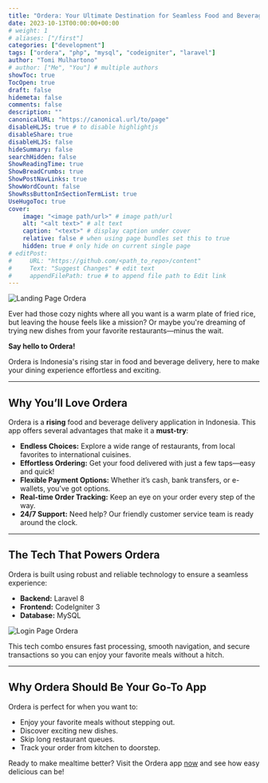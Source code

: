 ```yaml
---
title: "Ordera: Your Ultimate Destination for Seamless Food and Beverage Delivery in Indonesia"
date: 2023-10-13T00:00:00+00:00
# weight: 1
# aliases: ["/first"]
categories: ["development"]
tags: ["ordera", "php", "mysql", "codeigniter", "laravel"]
author: "Tomi Mulhartono"
# author: ["Me", "You"] # multiple authors
showToc: true
TocOpen: true
draft: false
hidemeta: false
comments: false
description: ""
canonicalURL: "https://canonical.url/to/page"
disableHLJS: true # to disable highlightjs
disableShare: true
disableHLJS: false
hideSummary: false
searchHidden: false
ShowReadingTime: true
ShowBreadCrumbs: true
ShowPostNavLinks: true
ShowWordCount: false
ShowRssButtonInSectionTermList: true
UseHugoToc: true
cover:
    image: "<image path/url>" # image path/url
    alt: "<alt text>" # alt text
    caption: "<text>" # display caption under cover
    relative: false # when using page bundles set this to true
    hidden: true # only hide on current single page
# editPost:
#     URL: "https://github.com/<path_to_repo>/content"
#     Text: "Suggest Changes" # edit text
#     appendFilePath: true # to append file path to Edit link
---
```


![Landing Page Ordera](/images/ordera.jpg)

Ever had those cozy nights where all you want is a warm plate of fried rice, but leaving the house feels like a mission? Or maybe you're dreaming of trying new dishes from your favorite restaurants—minus the wait.

**Say hello to Ordera!**

Ordera is Indonesia's rising star in food and beverage delivery, here to make your dining experience effortless and exciting.

---

## Why You’ll Love Ordera

Ordera is a **rising** food and beverage delivery application in Indonesia. This app offers several advantages that make it a **must-try**:

- **Endless Choices:** Explore a wide range of restaurants, from local favorites to international cuisines.
- **Effortless Ordering:** Get your food delivered with just a few taps—easy and quick!
- **Flexible Payment Options:** Whether it’s cash, bank transfers, or e-wallets, you’ve got options.
- **Real-time Order Tracking:** Keep an eye on your order every step of the way.
- **24/7 Support:** Need help? Our friendly customer service team is ready around the clock.

---

## The Tech That Powers Ordera

Ordera is built using robust and reliable technology to ensure a seamless experience:

- **Backend:** Laravel 8
- **Frontend:** CodeIgniter 3
- **Database:** MySQL

![Login Page Ordera](/images/ordera2.png)

This tech combo ensures fast processing, smooth navigation, and secure transactions so you can enjoy your favorite meals without a hitch.

---

## Why Ordera Should Be Your Go-To App

Ordera is perfect for when you want to:

- Enjoy your favorite meals without stepping out.
- Discover exciting new dishes.
- Skip long restaurant queues.
- Track your order from kitchen to doorstep.

Ready to make mealtime better? Visit the Ordera app [now](https://ordera.id/) and see how easy delicious can be!
